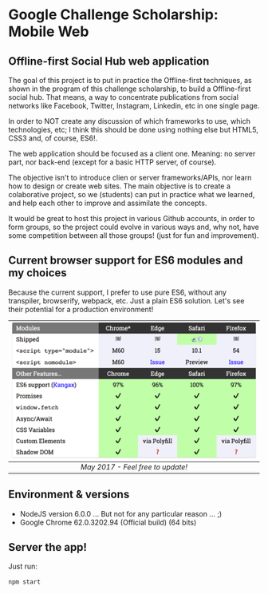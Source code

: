# Google Challenge Scholarship: Mobile Web

## Offline-first Social Hub web application

The goal of this project is to put in practice the Offline-first techniques, as shown in the program of this challenge scholarship, to build a Offline-first social hub. That means, a way to concentrate publications from social networks like Facebook, Twitter, Instagram, Linkedin, etc in one single page.

In order to NOT create any discussion of which frameworks to use, which technologies, etc; I think this should be done using nothing else but HTML5, CSS3 and, of course, ES6!.

The web application should be focused as a client one. Meaning: no server part, nor back-end (except for a basic HTTP server, of course).

The objective isn't to introduce clien or server frameworks/APIs, nor learn how to design or create web sites. The main objective is to create a colaborative project, so we (students) can put in practice what we learned, and help each other to improve and assimilate the concepts.

It would be great to host this project in various Github accounts, in order to form groups, so the project could evolve in various ways and, why not, have some competition between all those groups! (just for fun and improvement).

## Current browser support for ES6 modules and my choices

Because the current support, I prefer to use pure ES6, without any transpiler, browserify, webpack, etc. Just a plain ES6 solution. Let's see their potential for a production environment!

| ![](md-img/es6-may2017.png) |
|:--:|
| _May 2017 - Feel free to update!_ |

## Environment & versions

- NodeJS version 6.0.0 ... But not for any particular reason ... ;)
- Google Chrome 62.0.3202.94 (Official build) (64 bits)

## Server the app!

Just run:

```shell
npm start
```